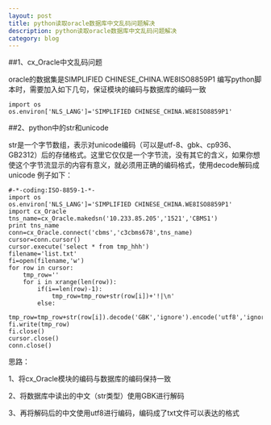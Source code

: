 ```yaml
---
layout: post
title: python读取oracle数据库中文乱码问题解决
description: python读取oracle数据库中文乱码问题解决
category: blog
---
```


##1、cx_Oracle中文乱码问题

oracle的数据集是SIMPLIFIED CHINESE_CHINA.WE8ISO8859P1
编写python脚本时，需要加入如下几句，保证模块的编码与数据库的编码一致

    import os
    os.environ['NLS_LANG']='SIMPLIFIED CHINESE_CHINA.WE8ISO8859P1'

##2、python中的str和unicode

str是一个字节数组，表示对unicode编码（可以是utf-8、gbk、cp936、GB2312）后的存储格式。这里它仅仅是一个字节流，没有其它的含义，如果你想使这个字节流显示的内容有意义，就必须用正确的编码格式，使用decode解码成unicode
例子如下：

    #-*-coding:ISO-8859-1-*-
    import os
    os.environ['NLS_LANG']='SIMPLIFIED CHINESE_CHINA.WE8ISO8859P1'
    import cx_Oracle
    tns_name=cx_Oracle.makedsn('10.233.85.205','1521','CBMS1')
    print tns_name
    conn=cx_Oracle.connect('cbms','c3cbms678',tns_name)
    cursor=conn.cursor()
    cursor.execute('select * from tmp_hhh')
    filename='list.txt'
    fi=open(filename,'w')
    for row in cursor:
        tmp_row=''
        for i in xrange(len(row)):
            if(i==len(row)-1):
                tmp_row=tmp_row+str(row[i])+'!|\n'
            else:
                tmp_row=tmp_row+str(row[i]).decode('GBK','ignore').encode('utf8','ignore')+'|!'
    fi.write(tmp_row)
    fi.close()
    cursor.close()
    conn.close()
思路：

1、将cx_Oracle模块的编码与数据库的编码保持一致

2、将数据库中读出的中文（str类型）使用GBK进行解码

3、再将解码后的中文使用utf8进行编码，编码成了txt文件可以表达的格式



